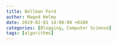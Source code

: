 ```yaml
---
title: Bellman Ford
author: Maged Helmy
date: 2019-02-01 14:00:00 +0100
categories: [Blogging, Computer Science]
tags: [algorithms]
---
```

